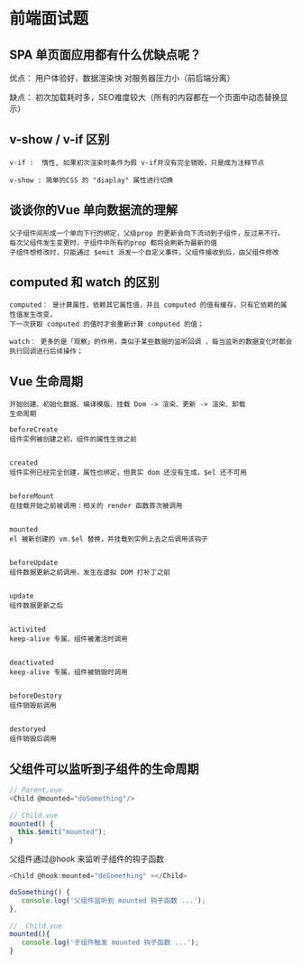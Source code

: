 # 前端面试题

## SPA 单页面应用都有什么优缺点呢？
优点：
	用户体验好，数据渲染快
	对服务器压力小（前后端分离）

缺点：
	初次加载耗时多，SEO难度较大（所有的内容都在一个页面中动态替换显示）
## v-show / v-if 区别

	v-if :	惰性, 如果初次渲染时条件为假 v-if并没有完全销毁，只是成为注释节点

	v-show : 简单的CSS 的 "diaplay" 属性进行切换

## 谈谈你的Vue 单向数据流的理解
	父子组件间形成一个单向下行的绑定，父级prop 的更新会向下流动到子组件，反过来不行。
	每次父组件发生变更时，子组件中所有的prop 都将会刷新为最新的值
	子组件想修改时，只能通过 $emit 派发一个自定义事件，父组件接收到后，由父组件修改
## computed 和 watch 的区别

	computed： 是计算属性，依赖其它属性值，并且 computed 的值有缓存，只有它依赖的属性值发生改变，
	下一次获取 computed 的值时才会重新计算 computed 的值；

	watch： 更多的是「观察」的作用，类似于某些数据的监听回调 ，每当监听的数据变化时都会执行回调进行后续操作；
## Vue 生命周期

	开始创建、初始化数据、编译模版、挂载 Dom -> 渲染、更新 -> 渲染、卸载
	生命周期

	beforeCreate
	组件实例被创建之初，组件的属性生效之前


	created
	组件实例已经完全创建，属性也绑定，但真实 dom 还没有生成，$el 还不可用


	beforeMount
	在挂载开始之前被调用：相关的 render 函数首次被调用


	mounted
	el 被新创建的 vm.$el 替换，并挂载到实例上去之后调用该钩子


	beforeUpdate
	组件数据更新之前调用，发生在虚拟 DOM 打补丁之前


	update
	组件数据更新之后


	activited
	keep-alive 专属，组件被激活时调用


	deactivated
	keep-alive 专属，组件被销毁时调用


	beforeDestory
	组件销毁前调用


	destoryed
	组件销毁后调用
## 父组件可以监听到子组件的生命周期

```js
// Parent.vue
<Child @mounted="doSomething"/>
    
// Child.vue
mounted() {
  this.$emit("mounted");
}

```
父组件通过@hook 来监听子组件的钩子函数
```js
<Child @hook:mounted="doSomething" ></Child>

doSomething() {
   console.log('父组件监听到 mounted 钩子函数 ...');
},
    
//  Child.vue
mounted(){
   console.log('子组件触发 mounted 钩子函数 ...');
}
```

